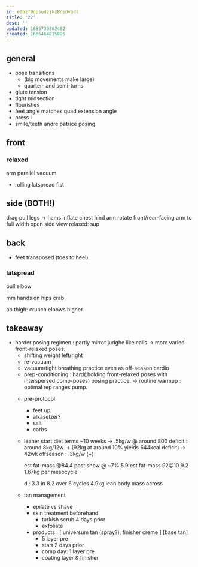 ```yaml
---
id: e0hzf9dpsudzjkz8djdvgdl
title: '22'
desc: ''
updated: 1685739302462
created: 1666464015826
---
```


## general
- pose transitions
  + (big movements make large)
  + quarter- and semi-turns
- glute tension
- tight midsection
- flourishes
- feet angle matches quad extension angle
- press l
- smile/teeth
andre patrice posing

## front
### relaxed
arm parallel
vacuum
- rolling latspread
fist

## side (BOTH!)
drag pull legs -> hams
  inflate chest hind arm
  rotate front/rear-facing arm to full width
  open side view
  relaxed: sup

## back
- feet transposed
  (toes to heel)
### latspread
pull elbow

mm hands on hips
crab

ab thigh:
crunch
elbows higher

## takeaway
- harder posing regimen : partly mirror judghe like calls
  -> more varied front-relaxed poses.
    - shifting weight left/right
    - re-vacuum
  - vacuum/tight breathing practice even as off-season cardio
  - prep-conditioning : hard(:holding front-relaxed poses with interspersed comp-poses) posing practice.
-> routine warmup : optimal rep ranges pump.
  + pre-protocol:
    - feet up,
    - alkaselzer?
    - salt
    - carbs
  + leaner start
    diet terms ~10 weeks
    -> .5kg/w @ around 800 deficit
    : around 8kg/12w
      -> (92kg at around 10% yields 644kcal deficit)
      -> 42wk offseason : .3kg/w (+)

      est fat-mass @84.4 post show @ ~7%
      5.9
      est fat-mass 92@10
      9.2
      1.67kg per mesocycle

      d : 3.3 in 8.2 over 6 cycles
      4.9kg lean body mass across

  + tan management
    - epilate vs shave
    - skin treatment beforehand
      + turkish scrub 4 days prior
      + exfoliate
    - products :
      [ universum tan (spray?), finisher creme ]
      [base tan]
      + 5 layer pre
      + start 2 days prior
      - comp day: 1 layer pre
      - coating layer & finisher
